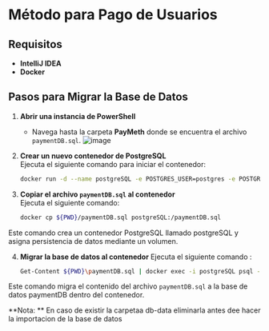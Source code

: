 # Método para Pago de Usuarios

## Requisitos
- **IntelliJ IDEA**
- **Docker**

## Pasos para Migrar la Base de Datos

1. **Abrir una instancia de PowerShell**  
   - Navega hasta la carpeta **PayMeth** donde se encuentra el archivo `paymentDB.sql`.
![image](https://github.com/user-attachments/assets/43d7c2ff-c602-4c56-85e5-0933aa218c13)

2. **Crear un nuevo contenedor de PostgreSQL**  
   Ejecuta el siguiente comando para iniciar el contenedor:  
   ```bash
   docker run -d --name postgreSQL -e POSTGRES_USER=postgres -e POSTGRES_PASSWORD=postgres -e POSTGRES_DB=paymentDB -p 5432:5432 -v ${PWD}/db-data:/var/lib/postgresql/data postgres:latest

3. **Copiar el archivo `paymentDB.sql` al contenedor**  
   Ejecuta el siguiente comando:  
   ```bash
   docker cp ${PWD}/paymentDB.sql postgreSQL:/paymentDB.sql

Este comando crea un contenedor PostgreSQL llamado postgreSQL y asigna persistencia de datos mediante un volumen.

4. **Migrar la base de datos al contenedor**
   Ejecuta el siguiente comando :  
   ```bash
   Get-Content ${PWD}\paymentDB.sql | docker exec -i postgreSQL psql -U postgres -d paymentDB
Este comando migra el contenido del archivo `paymentDB.sql` a la base de datos paymentDB dentro del contenedor.

**Nota: **
En caso de existir la carpetaa db-data eliminarla antes dee hacer la importacion de la base de datos
